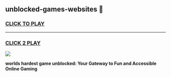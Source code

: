 
## unblocked-games-websites 👋
<h3>
<a href="https://premium.freeplayer.one?title=unblocked-games-websites&ref=14F">CLICK TO PLAY</a></h3>
<hr>

<h3>
<a href="https://premium.freeplayer.one?title=unblocked-games-websites&ref=14F">CLICK 2 PLAY</a>
  
</h3>

<a href="https://premium.freeplayer.one?title=unblocked-games-websites&ref=12F/"><img src="https://clearcache.store/games.png"></a>


**worlds hardest game unblocked: Your Gateway to Fun and Accessible Online Gaming**
